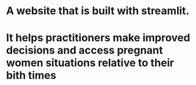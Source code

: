 # A website that is built with streamlit.
# It helps practitioners make improved decisions and access pregnant women situations relative to their bith times
